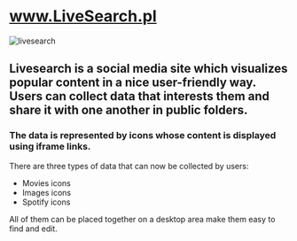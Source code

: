# www.LiveSearch.pl
![livesearch](https://media.giphy.com/media/0dOgFAIPsNgBXMqwtx/giphy.gif)

## Livesearch is a social media site which visualizes popular content in a nice user-friendly way. Users can collect data that interests them and share it with one another in public folders.

### The data is represented by icons whose content is displayed using iframe links.

There are three types of data that can now be collected by users:
- Movies icons
- Images icons
- Spotify icons

All of them can be placed together on a desktop area make them easy to find and edit.
